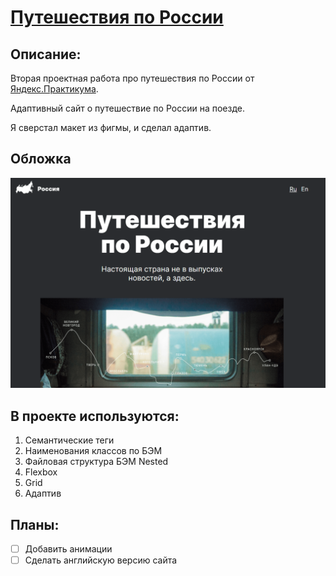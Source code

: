 # [Путешествия по России](https://dmitriyledovskih.github.io/russian-travel/)

## Описание:

Вторая проектная работа про путешествия по России от [Яндекс.Практикума](https://practicum.yandex.ru/).

Адаптивный сайт о путешествие по России на поезде.

Я сверстал макет из фигмы, и сделал адаптив.

## Обложка

![Обложка](./images/main-cover.png)

## В проекте используются:

1. Семантические теги
2. Наименования классов по БЭМ
3. Файловая структура БЭМ Nested
4. Flexbox
5. Grid
6. Адаптив

## Планы:

- [ ] Добавить анимации
- [ ] Сделать английскую версию сайта
